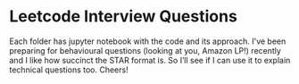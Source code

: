 # Leetcode Interview Questions
Each folder has jupyter notebook with the code and its approach. I've been preparing for behavioural questions (looking at you, Amazon LP!) recently and I like how succinct the STAR format is. So I’ll see if I can use it to explain technical questions too. Cheers!
